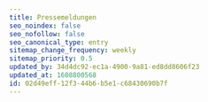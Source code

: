 ```yaml
---
title: Pressemeldungen
seo_noindex: false
seo_nofollow: false
seo_canonical_type: entry
sitemap_change_frequency: weekly
sitemap_priority: 0.5
updated_by: 34d4dc92-ec1a-4900-9a81-ed8dd8606f23
updated_at: 1608800568
id: 02d49eff-12f3-44b6-b5e1-c68430690b7f
---
```

